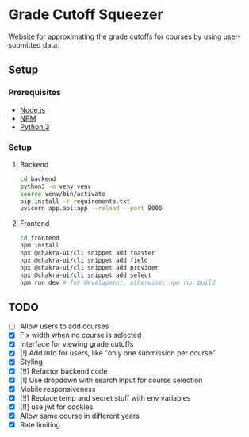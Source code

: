 # Grade Cutoff Squeezer

Website for approximating the grade cutoffs for courses by using user-submitted data.

## Setup

### Prerequisites

- [Node.js](https://nodejs.org/en/)
- [NPM](https://www.npmjs.com/)
- [Python 3](https://www.python.org/downloads/)

### Setup

1. Backend
   ```bash
   cd backend
   python3 -m venv venv
   source venv/bin/activate
   pip install -r requirements.txt
   uvicorn app.api:app --reload --port 8000
   ```
2. Frontend
   ```bash
   cd frontend
   npm install
   npx @chakra-ui/cli snippet add toaster
   npx @chakra-ui/cli snippet add field
   npx @chakra-ui/cli snippet add provider
   npx @chakra-ui/cli snippet add select
   npm run dev # for development, otherwise: npm run build
    ```

## TODO
- [ ] Allow users to add courses
- [x] Fix width when no course is selected
- [x] Interface for viewing grade cutoffs
- [x] [!] Add info for users, like "only one submission per course"
- [x] Styling
- [x] [!!] Refactor backend code
- [x] [!] Use dropdown with search input for course selection
- [x] Mobile responsiveness
- [x] [!!] Replace temp and secret stuff with env variables
- [x] [!!] use jwt for cookies
- [x] Allow same course in different years
- [x] Rate limiting